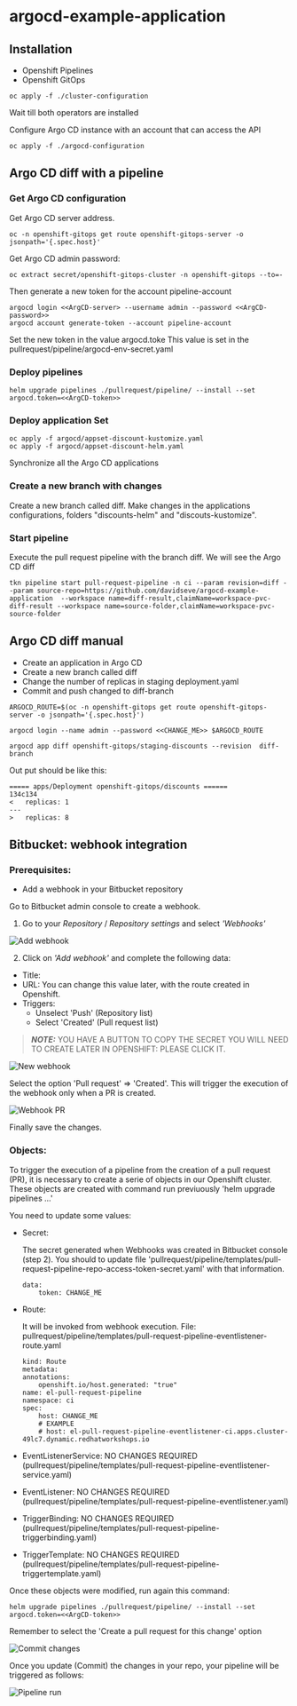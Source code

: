 # argocd-example-application

## Installation
- Openshift Pipelines
- Openshift GitOps

```
oc apply -f ./cluster-configuration
```
Wait till both operators are installed

Configure Argo CD instance with an account that can access the API

```
oc apply -f ./argocd-configuration
```

## Argo CD diff with a pipeline

### Get Argo CD configuration
Get Argo CD server address.
```
oc -n openshift-gitops get route openshift-gitops-server -o jsonpath='{.spec.host}'
```

Get Argo CD admin password:
```
oc extract secret/openshift-gitops-cluster -n openshift-gitops --to=-
```

Then generate a new token for the account pipeline-account
```
argocd login <<ArgCD-server> --username admin --password <<ArgCD-password>>
argocd account generate-token --account pipeline-account
```

Set the new token in the value argocd.toke
This value is set in the pullrequest/pipeline/argocd-env-secret.yaml

### Deploy pipelines

```
helm upgrade pipelines ./pullrequest/pipeline/ --install --set argocd.token=<<ArgCD-token>>
```

### Deploy application Set

```
oc apply -f argocd/appset-discount-kustomize.yaml
oc apply -f argocd/appset-discount-helm.yaml
```

Synchronize all the Argo CD applications

### Create a new branch with changes

Create a new branch called diff.
Make changes in the applications configurations, folders "discounts-helm" and "discouts-kustomize".

### Start pipeline

Execute the pull request pipeline with the branch diff. We will see the Argo CD diff

```
tkn pipeline start pull-request-pipeline -n ci --param revision=diff --param source-repo=https://github.com/davidseve/argocd-example-application  --workspace name=diff-result,claimName=workspace-pvc-diff-result --workspace name=source-folder,claimName=workspace-pvc-source-folder
```
## Argo CD diff manual

- Create an application in Argo CD
- Create a new branch called diff
- Change the number of replicas in staging deployment.yaml
- Commit and push changed to diff-branch

```
ARGOCD_ROUTE=$(oc -n openshift-gitops get route openshift-gitops-server -o jsonpath='{.spec.host}')

argocd login --name admin --password <<CHANGE_ME>> $ARGOCD_ROUTE

argocd app diff openshift-gitops/staging-discounts --revision  diff-branch
```

Out put should be like this:

```
===== apps/Deployment openshift-gitops/discounts ======
134c134
<   replicas: 1
---
>   replicas: 8
```


## Bitbucket: webhook integration


### Prerequisites:

- Add a webhook in your Bitbucket repository

Go to Bitbucket admin console to create a webhook.

1. Go to your *Repository* / *Repository settings* and select *'Webhooks'*

![Add webhook](images/02.bitbucket-add_webhook.png)


2. Click on *'Add webhook'* and complete the following data:

- Title:
- URL: You can change this value later, with the route created in Openshift.
- Triggers:
    - Unselect 'Push' (Repository list)
    - Select 'Created' (Pull request list)

> **_NOTE:_**  YOU HAVE A BUTTON TO COPY THE SECRET YOU WILL NEED TO CREATE LATER IN OPENSHIFT: PLEASE CLICK IT.


![New webhook](images/03.01.bitbucket-new_webhook.png)

Select the option 'Pull request' => 'Created'. This will trigger the execution of the webhook only when a PR is created.

![Webhook PR](images/04.bitbucket-webhook_PR.png)

Finally save the changes.



### Objects:

To trigger the execution of a pipeline from the creation of a pull request (PR), it is necessary to create a serie of objects in our Openshift cluster.
These objects are created with command run previuously 'helm upgrade pipelines ...'

You need to update some values:

- Secret:

    The secret generated when Webhooks was created in Bitbucket console (step 2).
    You should to update file 'pullrequest/pipeline/templates/pull-request-pipeline-repo-access-token-secret.yaml' with that information.

    ```
    data:
        token: CHANGE_ME
    ```

- Route: 

    It will be invoked from webhook execution.
    File: pullrequest/pipeline/templates/pull-request-pipeline-eventlistener-route.yaml

    ```
    kind: Route
    metadata:
    annotations:
        openshift.io/host.generated: "true"
    name: el-pull-request-pipeline
    namespace: ci
    spec:
        host: CHANGE_ME
        # EXAMPLE
        # host: el-pull-request-pipeline-eventlistener-ci.apps.cluster-49lc7.dynamic.redhatworkshops.io
    ```

- EventListenerService: NO CHANGES REQUIRED
    (pullrequest/pipeline/templates/pull-request-pipeline-eventlistener-service.yaml)

- EventListener: NO CHANGES REQUIRED
    (pullrequest/pipeline/templates/pull-request-pipeline-eventlistener.yaml) 

- TriggerBinding: NO CHANGES REQUIRED 
    (pullrequest/pipeline/templates/pull-request-pipeline-triggerbinding.yaml) 

- TriggerTemplate: NO CHANGES REQUIRED
    (pullrequest/pipeline/templates/pull-request-pipeline-triggertemplate.yaml)


Once these objects were modified, run again this command: 

```
helm upgrade pipelines ./pullrequest/pipeline/ --install --set argocd.token=<<ArgCD-token>>
```

Remember to select the 'Create a pull request for this change' option

![Commit changes](images/05.bitbucket-webhook_commit.png)


Once you update (Commit) the changes in your repo, your pipeline will be triggered as follows:

![Pipeline run](images/06.bitbucket-webhook_pipelinerun.png)
